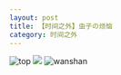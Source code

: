 ```yaml
---
layout: post
title: 【时间之外】虫子の烦恼
category: 时间之外
---
```

![top](http://rfbyhtcfm.hd-bkt.clouddn.com/img/top-220325-2.png)
![](http://rfbyavrvr.hd-bkt.clouddn.com/img/worry-220512-1.jpeg)
![wanshan](http://rfbyhtcfm.hd-bkt.clouddn.com/img/wanshan.png)
  




